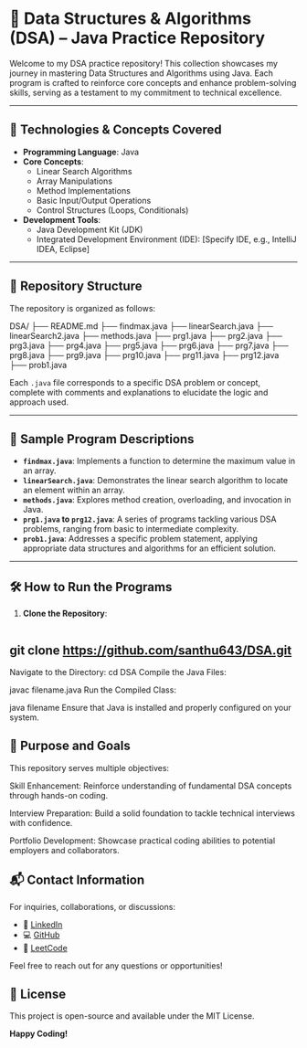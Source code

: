 # 📘 Data Structures & Algorithms (DSA) – Java Practice Repository

Welcome to my DSA practice repository! This collection showcases my journey in mastering Data Structures and Algorithms using Java. Each program is crafted to reinforce core concepts and enhance problem-solving skills, serving as a testament to my commitment to technical excellence.

---

## 🚀 Technologies & Concepts Covered

- **Programming Language**: Java
- **Core Concepts**:
  - Linear Search Algorithms
  - Array Manipulations
  - Method Implementations
  - Basic Input/Output Operations
  - Control Structures (Loops, Conditionals)
- **Development Tools**:
  - Java Development Kit (JDK)
  - Integrated Development Environment (IDE): [Specify IDE, e.g., IntelliJ IDEA, Eclipse]

---

## 📂 Repository Structure

The repository is organized as follows:

DSA/
├── README.md
├── findmax.java
├── linearSearch.java
├── linearSearch2.java
├── methods.java
├── prg1.java
├── prg2.java
├── prg3.java
├── prg4.java
├── prg5.java
├── prg6.java
├── prg7.java
├── prg8.java
├── prg9.java
├── prg10.java
├── prg11.java
├── prg12.java
├── prob1.java


Each `.java` file corresponds to a specific DSA problem or concept, complete with comments and explanations to elucidate the logic and approach used.

---

## 🧠 Sample Program Descriptions

- **`findmax.java`**: Implements a function to determine the maximum value in an array.
- **`linearSearch.java`**: Demonstrates the linear search algorithm to locate an element within an array.
- **`methods.java`**: Explores method creation, overloading, and invocation in Java.
- **`prg1.java` to `prg12.java`**: A series of programs tackling various DSA problems, ranging from basic to intermediate complexity.
- **`prob1.java`**: Addresses a specific problem statement, applying appropriate data structures and algorithms for an efficient solution.

---

## 🛠️ How to Run the Programs

1. **Clone the Repository**:
   ```bash
   
 ##  git clone https://github.com/santhu643/DSA.git
 
Navigate to the Directory:
cd DSA
Compile the Java Files:

javac filename.java
Run the Compiled Class:

java filename
Ensure that Java is installed and properly configured on your system.

## 🎯 Purpose and Goals
This repository serves multiple objectives:

Skill Enhancement: Reinforce understanding of fundamental DSA concepts through hands-on coding.

Interview Preparation: Build a solid foundation to tackle technical interviews with confidence.

Portfolio Development: Showcase practical coding abilities to potential employers and collaborators.

## 📬 Contact Information
For inquiries, collaborations, or discussions:
- 🔗 [LinkedIn](https://www.linkedin.com/in/santhiya-prakash-87449425a/)
- 💻 [GitHub](https://github.com/Santhiyaprakash)
- 🧠 [LeetCode](https://leetcode.com/u/santhiya04/)

Feel free to reach out for any questions or opportunities!

## 📄 License
This project is open-source and available under the MIT License.

**Happy Coding!**
